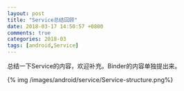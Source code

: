 ```yaml
---
layout: post
title: "Service总结回顾"
date: 2018-03-17 14:50:57 +0800
comments: true
categories: 2018-03
tags: [android,Service]
---
```

总结一下Service的内容，欢迎补充。Binder的内容单独提出来。<!--more-->

{% img /images/android/service/Service-structure.png%}

